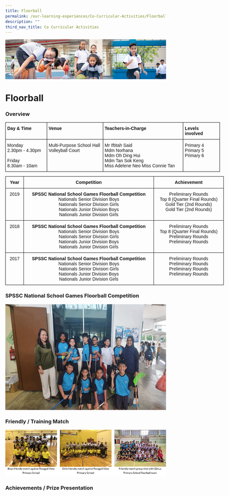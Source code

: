 ```yaml
---
title: Floorball
permalink: /our-learning-experiences/Co-Curricular-Activities/Floorball/
description: ""
third_nav_title: Co Curricular Activities
---
```

![](/images/Our%20Learning%20Experiences.jpg)


Floorball
=========

### **Overview**

<style type="text/css">
.tg  {border-collapse:collapse;border-spacing:0;}
.tg td{border-color:black;border-style:solid;border-width:1px;font-family:Arial, sans-serif;font-size:14px;
  overflow:hidden;padding:10px 5px;word-break:normal;}
.tg th{border-color:black;border-style:solid;border-width:1px;font-family:Arial, sans-serif;font-size:14px;
  font-weight:normal;overflow:hidden;padding:10px 5px;word-break:normal;}
.tg .tg-clkh{color:#121212;font-weight:bold;text-align:left;vertical-align:top}
.tg .tg-kk00{color:#121212;text-align:left;vertical-align:top}
</style>
<table class="tg" style="undefined;table-layout: fixed; width: 673px">
<colgroup>
<col style="width: 130px">
<col style="width: 176px">
<col style="width: 252px">
<col style="width: 115px">
</colgroup>
<thead>
  <tr>
    <th class="tg-clkh">Day &amp; Time</th>
    <th class="tg-clkh">Venue</th>
    <th class="tg-clkh">Teachers-in-Charge</th>
    <th class="tg-clkh">Levels involved</th>
  </tr>
</thead>
<tbody>
  <tr>
    <td class="tg-kk00"><span style="font-weight:normal;color:#121212">Monday</span><br><span style="font-weight:normal;color:#121212">2.30pm - 4.30pm</span><br><br><span style="font-weight:normal;color:#121212">Friday</span><br><span style="font-weight:normal;color:#121212">8.30am - 10am</span></td>
    <td class="tg-kk00">Multi-Purpose School Hall <br>Volleyball Court</td>
    <td class="tg-kk00">Mr Iftitah Said <br>Mdm Norhana <br>Mdm Oh Ding Hui <br>Mdm Tan Sok Keng <br>Miss Adelene Neo Miss Connie Tan </td>
    <td class="tg-kk00">Primary 4<br>Primary 5<br>Primary 6</td>
  </tr>
</tbody>
</table>


<style type="text/css">
.tg  {border-collapse:collapse;border-spacing:0;}
.tg td{border-color:black;border-style:solid;border-width:1px;font-family:Arial, sans-serif;font-size:14px;
  overflow:hidden;padding:10px 5px;word-break:normal;}
.tg th{border-color:black;border-style:solid;border-width:1px;font-family:Arial, sans-serif;font-size:14px;
  font-weight:normal;overflow:hidden;padding:10px 5px;word-break:normal;}
.tg .tg-kf4z{color:#121212;font-weight:bold;text-align:center;vertical-align:top}
.tg .tg-21zi{color:#121212;text-align:center;vertical-align:top}
</style>
<table class="tg" style="undefined;table-layout: fixed; width: 685px">
<colgroup>
<col style="width: 57px">
<col style="width: 409px">
<col style="width: 219px">
</colgroup>
<thead>
  <tr>
    <th class="tg-kf4z">Year</th>
    <th class="tg-kf4z">Competition</th>
    <th class="tg-kf4z">Achievement</th>
  </tr>
</thead>
<tbody>
  <tr>
    <td class="tg-21zi">2019</td>
    <td class="tg-21zi"><span style="font-weight:bold">SPSSC National School Games Floorball Competition</span><br>Nationals Senior Division Boys<br>Nationals Senior Division Girls<br>Nationals Junior Division Boys<br>Nationals Junior Division Girls</td>
    <td class="tg-21zi">Preliminary Rounds<br>Top 8 (Quarter Final Rounds)<br>Gold Tier (2nd Rounds)<br>Gold Tier (2nd Rounds)</td>
  </tr>
  <tr>
    <td class="tg-21zi">2018</td>
    <td class="tg-21zi"><span style="font-weight:bold">SPSSC National School Games Floorball Competition</span><br>Nationals Senior Division Boys<br>Nationals Senior Division Girls<br>Nationals Junior Division Boys<br>Nationals Junior Division Girls</td>
    <td class="tg-21zi">Preliminary Rounds<br>Top 8 (Quarter Final Rounds)<br>Preliminary Rounds<br>Preliminary Rounds<br></td>
  </tr>
  <tr>
    <td class="tg-21zi">2017</td>
    <td class="tg-21zi"><span style="font-weight:bold">SPSSC National School Games Floorball Competition</span><br>Nationals Senior Division Boys<br>Nationals Senior Division Girls<br>Nationals Junior Division Boys<br>Nationals Junior Division Girls</td>
    <td class="tg-21zi">Preliminary Rounds<br>Preliminary Rounds<br>Preliminary Rounds<br>Preliminary Rounds</td>
  </tr>
</tbody>
</table>


### **SPSSC National School Games Floorball Competition**

![](/images/National%20School%20Games.gif)

### **Friendly / Training Match**

![](/images/Floorball.png)

### **Achievements / Prize Presentation**